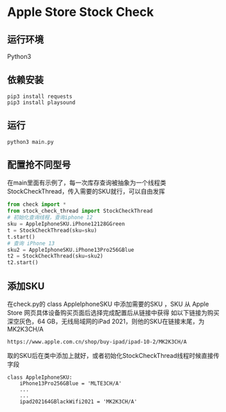 # Apple Store Stock Check

## 运行环境
Python3

## 依赖安装
```shell
pip3 install requests
pip3 install playsound
```

## 运行
```shell
python3 main.py
```

## 配置抢不同型号
在main里面有示例了，每一次库存查询被抽象为一个线程类StockCheckThread，传入需要的SKU就行，可以自由发挥
```python
from check import *
from stock_check_thread import StockCheckThread
# 初始化查询线程，查询iphone 12
sku = AppleIphoneSKU.iPhone12128GGreen
t = StockCheckThread(sku=sku)
t.start()
# 查询 iPhone 13
sku2 = AppleIphoneSKU.iPhone13Pro256GBlue
t2 = StockCheckThread(sku=sku2)
t2.start()
```

## 添加SKU
在check.py的 class AppleIphoneSKU 中添加需要的SKU ，SKU 从 Apple Store 网页具体设备购买页面后选择完成配置后从链接中获得
如以下链接为购买 深空灰色，64 GB，无线局域网的iPad 2021，则他的SKU在链接末尾，为MK2K3CH/A
```shell
https://www.apple.com.cn/shop/buy-ipad/ipad-10-2/MK2K3CH/A
```
取的SKU后在类中添加上就好，或者初始化StockCheckThread线程时候直接传字段
```python3
class AppleIphoneSKU:
    iPhone13Pro256GBlue = 'MLTE3CH/A'
    ...
    ...
    ipad202164GBlackWifi2021 = 'MK2K3CH/A'
```


